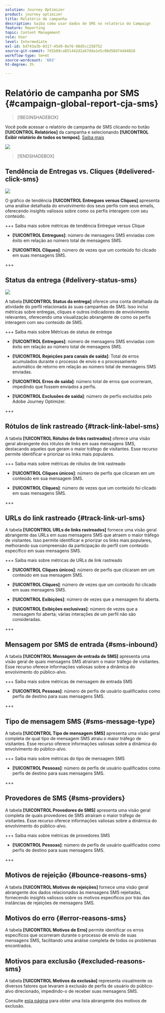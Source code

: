 ```yaml
---
solution: Journey Optimizer
product: journey optimizer
title: Relatório de campanha
description: Saiba como usar dados de SMS no relatório do Campaign
feature: Reporting
topic: Content Management
role: User
level: Intermediate
exl-id: bd743a3b-0317-45d9-8e76-98d5cc258752
source-git-commit: 7d1b89ca851442d2a67dda1e5c08d50d74d44028
workflow-type: tm+mt
source-wordcount: '663'
ht-degree: 3%

---
```


# Relatório de campanha por SMS {#campaign-global-report-cja-sms}

>[!BEGINSHADEBOX]

Você pode acessar o relatório de campanha de SMS clicando no botão **[!UICONTROL Relatórios]** da campanha e selecionando **[!UICONTROL Exibir relatório de todos os tempos]**. [Saiba mais](report-gs-cja.md)

![](assets/report-access.png)

>[!ENDSHADEBOX]

## Tendência de Entregas vs. Cliques {#delivered-click-sms}

![](assets/cja-campaign-sms-delivered.png)

O gráfico de tendência **[!UICONTROL Entregues versus Cliques]** apresenta uma análise detalhada do envolvimento dos seus perfis com seus emails, oferecendo insights valiosos sobre como os perfis interagem com seu conteúdo.

+++ Saiba mais sobre métricas de tendência Entregue versus Clique

* **[!UICONTROL Entregues]**: número de mensagens SMS enviadas com êxito em relação ao número total de mensagens SMS.

* **[!UICONTROL Cliques]**: número de vezes que um conteúdo foi clicado em suas mensagens SMS.

+++

## Status da entrega {#delivery-status-sms}

![](assets/cja-campaign-sms-status.png)

A tabela **[!UICONTROL Status da entrega]** oferece uma conta detalhada da atividade do perfil relacionada às suas campanhas de SMS. Isso inclui métricas sobre entregas, cliques e outros indicadores de envolvimento relevantes, oferecendo uma visualização abrangente de como os perfis interagem com seu conteúdo de SMS.

+++ Saiba mais sobre Métricas de status de entrega

* **[!UICONTROL Entregues]**: número de mensagens SMS enviadas com êxito em relação ao número total de mensagens SMS.

* **[!UICONTROL Rejeições para canais de saída]**: Total de erros acumulados durante o processo de envio e o processamento automático de retorno em relação ao número total de mensagens SMS enviadas.

* **[!UICONTROL Erros de saída]**: número total de erros que ocorreram, impedindo que fossem enviados a perfis.

* **[!UICONTROL Exclusões de saída]**: número de perfis excluídos pelo Adobe Journey Optimizer.

+++

## Rótulos de link rastreado {#track-link-label-sms}

A tabela **[!UICONTROL Rótulos de links rastreados]** oferece uma visão geral abrangente dos rótulos de links em suas mensagens SMS, destacando aqueles que geram o maior tráfego de visitantes. Esse recurso permite identificar e priorizar os links mais populares.

+++ Saiba mais sobre métricas de rótulos de link rastreado

* **[!UICONTROL Cliques únicos]**: número de perfis que clicaram em um conteúdo em sua mensagem SMS.

* **[!UICONTROL Cliques]**: número de vezes que um conteúdo foi clicado em suas mensagens SMS.

+++

## URLs do link rastreado {#track-link-url-sms}

A tabela **[!UICONTROL URLs de links rastreados]** fornece uma visão geral abrangente das URLs em suas mensagens SMS que atraem o maior tráfego de visitantes. Isso permite identificar e priorizar os links mais populares, melhorando sua compreensão da participação do perfil com conteúdo específico em suas mensagens SMS.

+++ Saiba mais sobre métricas de URLs de link rastreado

* **[!UICONTROL Cliques únicos]**: número de perfis que clicaram em um conteúdo em sua mensagem SMS.

* **[!UICONTROL Cliques]**: número de vezes que um conteúdo foi clicado em suas mensagens SMS.

* **[!UICONTROL Exibições]**: número de vezes que a mensagem foi aberta.

* **[!UICONTROL Exibições exclusivas]**: número de vezes que a mensagem foi aberta; várias interações de um perfil não são consideradas.

+++

## Mensagem por SMS de entrada {#sms-inbound}

A tabela **[!UICONTROL Mensagem de entrada de SMS]** apresenta uma visão geral de quais mensagens SMS atraíram o maior tráfego de visitantes. Esse recurso oferece informações valiosas sobre a dinâmica do envolvimento do público-alvo.

+++ Saiba mais sobre métricas de mensagem de entrada SMS

* **[!UICONTROL Pessoas]**: número de perfis de usuário qualificados como perfis de destino para suas mensagens SMS.

+++

## Tipo de mensagem SMS {#sms-message-type}

A tabela **[!UICONTROL Tipo de mensagem SMS]** apresenta uma visão geral completa de qual tipo de mensagem SMS atraiu o maior tráfego de visitantes. Esse recurso oferece informações valiosas sobre a dinâmica do envolvimento do público-alvo.

+++ Saiba mais sobre métricas do tipo de mensagem SMS

* **[!UICONTROL Pessoas]**: número de perfis de usuário qualificados como perfis de destino para suas mensagens SMS.

+++

## Provedores de SMS {#sms-providers}

A tabela **[!UICONTROL Provedores de SMS]** apresenta uma visão geral completa de quais provedores de SMS atraíram o maior tráfego de visitantes. Esse recurso oferece informações valiosas sobre a dinâmica do envolvimento do público-alvo.

+++ Saiba mais sobre métricas de provedores SMS

* **[!UICONTROL Pessoas]**: número de perfis de usuário qualificados como perfis de destino para suas mensagens SMS.

+++

## Motivos de rejeição {#bounce-reasons-sms}

A tabela **[!UICONTROL Motivos de rejeições]** fornece uma visão geral abrangente dos dados relacionados às mensagens SMS rejeitadas, fornecendo insights valiosos sobre os motivos específicos por trás das instâncias de rejeições de mensagens SMS.

## Motivos do erro {#error-reasons-sms}

A tabela **[!UICONTROL Motivos de Erro]** permite identificar os erros específicos que ocorreram durante o processo de envio de suas mensagens SMS, facilitando uma análise completa de todos os problemas encontrados.

## Motivos para exclusão {#excluded-reasons-sms}

A tabela **[!UICONTROL Motivos da exclusão]** representa visualmente os diversos fatores que levaram à exclusão de perfis de usuário do público-alvo direcionado, impedindo-o de receber suas mensagens SMS.

Consulte [esta página](exclusion-list.md) para obter uma lista abrangente dos motivos de exclusão.
